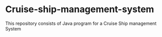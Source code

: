 # Cruise-ship-management-system
This repository consists of Java program for a Cruise Ship management System
